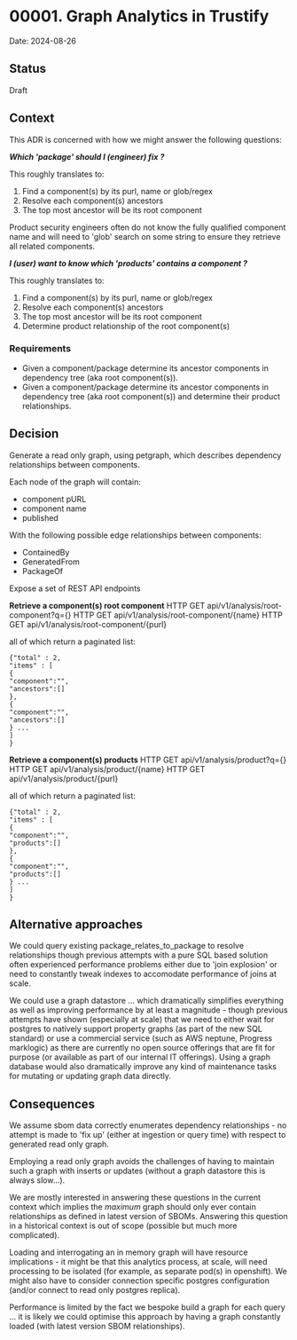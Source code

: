 # 00001. Graph Analytics in Trustify

Date: 2024-08-26

## Status

Draft

## Context

This ADR is concerned with how we might answer the following questions: 

**_Which 'package' should I (engineer) fix ?_**

This roughly translates to:

1) Find a component(s) by its purl, name or glob/regex
2) Resolve each component(s) ancestors
3) The top most ancestor will be its root component

Product security engineers often do not know the fully qualified component name and will need to 'glob' search on some string to 
ensure they retrieve all related components.

**_I (user) want to know which 'products' contains a component ?_**

This roughly translates to:

1) Find a component(s) by its purl, name or glob/regex
2) Resolve each component(s) ancestors
3) The top most ancestor will be its root component
4) Determine product relationship of the root component(s)


### Requirements

* Given a component/package determine its ancestor components in dependency tree (aka root component(s)).
* Given a component/package determine its ancestor components in dependency tree (aka root component(s)) and determine their product relationships.

## Decision

Generate a read only graph, using petgraph, which describes dependency relationships between components.

Each node of the graph will contain:
* component pURL
* component name
* published 

With the following possible edge relationships between components:
* ContainedBy
* GeneratedFrom
* PackageOf

Expose a set of REST API endpoints

**Retrieve a component(s) root component**
HTTP GET api/v1/analysis/root-component?q={}
HTTP GET api/v1/analysis/root-component/{name}
HTTP GET api/v1/analysis/root-component/{purl}

all of which return a paginated list:

```
{"total" : 2,
"items" : [
{
"component":"",
"ancestors":[]
},
{
"component":"",
"ancestors":[]
} ...
]
}
```

**Retrieve a component(s) products**
HTTP GET api/v1/analysis/product?q={}
HTTP GET api/v1/analysis/product/{name}
HTTP GET api/v1/analysis/product/{purl}

all of which return a paginated list:

```
{"total" : 2,
"items" : [
{
"component":"",
"products":[]
},
{
"component":"",
"products":[]
} ...
]
}
```

## Alternative approaches

We could query existing package_relates_to_package to resolve relationships though previous attempts with a pure SQL based
solution often experienced performance problems either due to 'join explosion' or need to constantly tweak indexes to accomodate 
performance of joins at scale.

We could use a graph datastore ... which dramatically simplifies everything as well as improving performance by at least a 
magnitude - though previous attempts have shown (especially at scale) that we need to either wait for postgres to natively 
support property graphs (as part of the new SQL standard) or use a commercial service (such as AWS neptune, Progress marklogic)
as there are currently no open source offerings that are fit for purpose (or available as part of our internal IT offerings). 
Using a graph database would also dramatically improve any kind of maintenance tasks for mutating or updating graph data directly.

## Consequences

We assume sbom data correctly enumerates dependency relationships - no attempt is made to 'fix up' (either at ingestion or query time)
with respect to generated read only graph.

Employing a read only graph avoids the challenges of having to maintain such a graph with inserts or updates (without a graph 
datastore this is always slow...).

We are mostly interested in answering these questions in the current context which implies the _maximum_ graph should only ever contain
relationships as defined in latest version of SBOMs. Answering this question in a historical context is out of scope (possible 
but much more complicated).

Loading and interrogating an in memory graph will have resource implications - it might be that this analytics process, at scale, will
need processing to be isolated (for example, as separate pod(s) in openshift). We might also have to consider connection specific
postgres configuration (and/or connect to read only postgres replica).

Performance is limited by the fact we bespoke build a graph for each query ... it is likely we could optimise this approach by having 
a graph constantly loaded (with latest version SBOM relationships). 